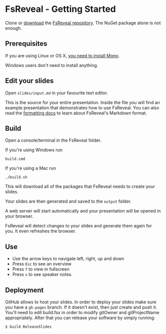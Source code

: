 # FsReveal - Getting Started

Clone or [download](https://github.com/fsprojects/FsReveal/archive/master.zip) the [FsReveal repository](https://github.com/fsprojects/FsReveal).
The NuGet package alone is not enough.

## Prerequisites

If you are using Linux or OS X, [you need to install Mono](http://www.mono-project.com/download/ "Install Mono").

Windows users don't need to install anything.

## Edit your slides

Open `slides/input.md` in your favourite text editor.

This is the source for your entire presentation. Inside the file you will find an example presentation that demonstrates how to use FsReveal.
You can also read the <a href="formatting.html">formatting docs</a> to learn about FsReveal's Markdown format.

## Build

Open a console/terminal in the FsReveal folder.

If you're using Windows run 
    
    build.cmd
    
If you're using a Mac run

    ./build.sh
    
This will download all of the packages that FsReveal needs to create your slides.

Your slides are then generated and saved to the `output` folder.

A web server will start automatically and your presentation will be opened in your browser.

FsReveal will detect changes to your slides and generate them again for you. It even refreshes the browser.

## Use

- Use the arrow keys to navigate left, right, up and down
- Press `Esc` to see an overview
- Press `f` to view in fullscreen
- Press `s` to see speaker notes.

## Deployment

GitHub allows to host your slides. In order to deploy your slides make sure you have a `gh-pages` branch. 
If it doesn't exist, then just create and push it.
You'll need to edit build.fsx in order to modify gitOwner and gitProjectName appropriately.
After that you can release your software by simply running:
     
    $ build ReleaseSlides
